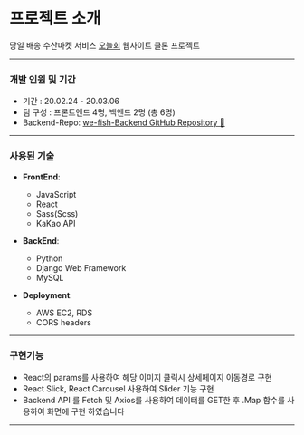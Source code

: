 # 프로젝트 소개

당일 배송 수산마켓 서비스 [오늘회](https://www.onul-hoi.com/) 웹사이트 클론 프로젝트

---

### 개발 인원 및 기간

- 기간 : 20.02.24 - 20.03.06
- 팀 구성 : 프론트엔드 4명, 백엔드 2명 (총 6명)
- Backend-Repo: [we-fish-Backend GitHub Repository 📍](https://github.com/wecode-bootcamp-korea/we-fish-backend)

---

### 사용된 기술

- **FrontEnd**:

  - JavaScript
  - React
  - Sass(Scss)
  - KaKao API

- **BackEnd**:
  - Python
  - Django Web Framework
  - MySQL
- **Deployment**:
  - AWS EC2, RDS
  - CORS headers

---

### 구현기능

- React의 params를 사용하여 해당 이미지 클릭시 상세페이지 이동경로 구현
- React Slick, React Carousel 사용하여 Slider 기능 구현
- Backend API 를 Fetch 및 Axios를 사용하여 데이터를 GET한 후 .Map 함수를 사용하여 화면에 구현 하였습니다

---
